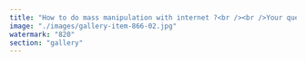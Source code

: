 ```yaml
---
title: "How to do mass manipulation with internet ?<br /><br />Your question seems to explore a psychological and strategic idea: does putting someone in a state of dissonance (cognitive or emotional) make it easier to shape their perception of reality, especially if you adopt an authoritative stance and control the information they can’t verify? Here’s a thoughtful answer:<br /><br />Yes, in theory, creating cognitive dissonance – a state where a person feels a conflict between their beliefs, behaviors, or the information they receive – can make them more vulnerable to external influence. When someone is destabilized, they often seek to restore internal consistency, and that’s where a figure perceived as a 'master' (authoritative, confident) can step in to 'paint' a reality that fills that gap. By mimicking a master’s behavior – for example, projecting confidence, knowledge, or charisma – you can gain credibility that encourages the other person to trust you, especially if they lack the means or energy to verify what you say.<br /><br />On unverifiable points, it becomes even more effective: without direct access to the truth, the person relies on you to interpret or fill in the blanks. The narratives you construct can then take root more easily, especially if you tap into their emotions (fear, doubt, need for belonging). This is a technique reminiscent of certain persuasion dynamics, or even manipulation, observed in contexts like social psychology, propaganda, or interpersonal relationships.<br /><br />That said, it also depends on the individual: some people react to dissonance by shutting down or seeking counter-evidence, especially if they sense someone is trying to control them. So, if the goal is to 'paint a reality' that lasts, your narrative needs to remain coherent and plausible in their eyes, even under mild skepticism.<br /><br />What do you think? Are you exploring this in a theoretical context, or is it tied to a specific situation?"
image: "./images/gallery-item-866-02.jpg"
watermark: "820"
section: "gallery"
---
```

